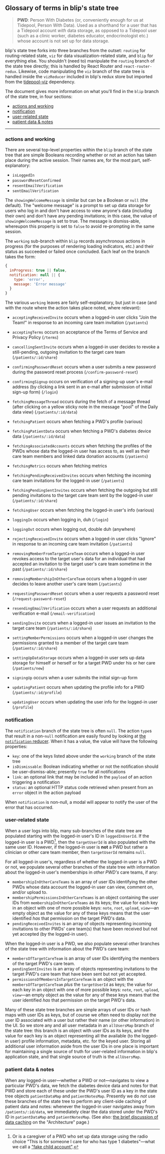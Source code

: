 ## Glossary of terms in blip's state tree

> **PWD**: Person With Diabetes (or, conveniently enough for us at Tidepool, Person With Data). Used as a shorthand for a user that has a Tidepool account *with* data storage, as opposed to a Tidepool user (such as a clinic worker, diabetes educator, endocrinologist etc.) whose account is not set up for data storage.

blip's state tree forks into three branches from the outset: `routing` for routing-related state, `viz` for data visualization-related state, and `blip` for everything else. You shouldn't (need to) manipulate the `routing` branch of the state tree directly; this is handled by React Router and `react-router-redux`. Likewise, code manipulating the `viz` branch of the state tree is handled inside the `vizReducer` included in blip's redux store but imported from the [tidepool-viz](https://www.npmjs.com/package/tidepool-viz 'tidepool-viz on npm') dependency.

The document gives more information on what you'll find in the `blip` branch of the state tree, in four sections:

- [actions and working](#actions-and-working)
- [notification](#notification)
- [user-related state](#userrelated-state)
- [patient data & notes](#patient-data--notes)

* * * * *

### actions and working

There are several top-level properties within the `blip` branch of the state tree that are simple Booleans recording whether or not an action has taken place during the active session. Their names are, for the most part, self-explanatory:

- `isLoggedIn`
- `passwordResetConfirmed`
- `resentEmailVerification`
- `sentEmailVerification`

The `showingWelcomeMessage` is similar but can be a Boolean or `null` (the default). The "welcome message" is a prompt to set up data storage for users who log in and don't have access to view anyone's data (including their own) and don't have any pending invitations; in this case, the value of `showingWelcomeMessage` is set to true. The message is dismiss-able, whereupon this property is set to `false` to avoid re-prompting in the same session.

The `working` sub-branch within `blip` records asynchronous actions in progress (for the purposes of rendering loading indicators, etc.) and their status as succeeded or failed once concluded. Each leaf on the branch takes the form:

```js
{
  inProgress: true || false,
  notification: null || {
    type: 'error',
    message: 'Error message'
  }
}
```

The various `working` leaves are fairly self-explanatory, but just in case (and with the route where the action takes place noted, where relevant):

- `acceptingReceivedInvite` occurs when a logged-in user clicks "Join the Team!" in response to an incoming care team invitation (`/patients`)

- `acceptingTerms` occurs on acceptance of the Terms of Service and Privacy Policy (`/terms`)

- `cancellingSentInvite` occurs when a logged-in user decides to revoke a still-pending, outgoing invitation to the target care team (`/patients/:id/share`)

- `confirmingPasswordReset` occurs when a user submits a new password during the password reset process (`/confirm-password-reset`)

- `confirmingSignup` occurs on verification of a signing-up user's e-mail address (by clicking a link sent in an e-mail after submission of initial sign-up form) (`/login`)

- `fetchingMessageThread` occurs during the fetch of a message thread (after clicking on a yellow sticky note in the message "pool" of the Daily data view) (`/patients/:id/data`)

- `fetchingPatient` occurs when fetching a PWD's profile (various)

- `fetchingPatientData` occurs when fetching a PWD's diabetes device data (`/patients/:id/data`)

- `fetchingAssociatedAccounts` occurs when fetching the profiles of the PWDs whose data the logged-in user has access to, as well as their care team members and linked data donation accounts (`/patients`)

- `fetchingMetrics` occurs when fetching metrics

- `fetchingPendingReceivedInvites` occurs when fetching the incoming care team invitations for the logged-in user (`/patients`)

- `fetchingPendingSentInvites` occurs when fetching the outgoing but still pending invitations to the target care team sent by the logged-in user (`/patients/:id/share`)

- `fetchingUser` occurs when fetching the logged-in user's info (various)

- `loggingIn` occurs when logging in, duh (`/login`)

- `loggingOut` occurs when logging out, double duh (anywhere)

- `rejectingReceivedInvite` occurs when a logged-in user clicks "Ignore" in response to an incoming care team invitation (`/patients`)

- `removingMemberFromTargetCareTeam` occurs when a logged-in user revokes access to the target user's data for an individual that had accepted an invitation to the target user's care team sometime in the past (`/patients/:id/share`)

- `removingMembershipInOtherCareTeam` occurs when a logged-in user decides to leave another user's care team (`/patients`)

- `requestingPasswordReset` occurs when a user requests a password reset (`/request-password-reset`)

- `resendingEmailVerification` occurs when a user requests an additional verification e-mail (`/email-verification`)

- `sendingInvite` occurs when a logged-in user issues an invitation to the target care team (`/patients/:id/share`)

- `settingMemberPermissions` occurs when a logged-in user changes the permissions granted to a member of the target care team (`/patients/:id/share`)

- `settingUpDataStorage` occurs when a logged-in user sets up data storage for himself or herself or for a target PWD under his or her care (`/patients/new`)

- `signingUp` occurs when a user submits the initial sign-up form

- `updatingPatient` occurs when updating the profile info for a PWD (`/patients/:id/profile`)

- `updatingUser` occurs when updating the user info for the logged-in user (`/profile`)

### notification

The `notification` branch of the state tree is often `null`. The action `type`s that result in a non-`null` notification are easily found by looking at [the `notification` reducer](https://github.com/tidepool-org/blip/blob/master/app/redux/reducers/misc.js#L24 'GitHub: blip app/redux/reducers/misc.js notification'). When it has a value, the value will have the following properties:

- `key`: one of the keys listed above under the `working` branch of the state tree
- `isDismissable`: Boolean indicating whether or not the notification should be user-dismiss-able; presently `true` for all notifications
- `link`: an optional link that may be included in the `payload` of an action triggering a notification
- `status`: an optional HTTP status code retrieved when present from an `error` object in the action payload

When `notification` is non-null, a modal will appear to notify the user of the error that has occurred.

### user-related state

When a user logs into blip, many sub-branches of the state tree are populated starting with the logged-in user's ID in `loggedInUserId`. If the logged-in user is a PWD[^a], then the `targetUserId` is also populated with the same user ID. However, if the logged-in user is **not** a PWD but rather a clinician or other care team member, then `targetUserId` remains `null`.

For all logged-in user's, regardless of whether the logged-in user is a PWD or not, we populate several other branches of the state tree with information about the logged-in user's memberships in *other PWD's* care teams, if any:

- `membershipInOtherCareTeams` is an array of user IDs identifying the other PWDs whose data account the logged-in user can view, comment on, and/or upload to.
- `membershipPermissionsInOtherCareTeams` is an object containing the user IDs from `membershipInOtherCareTeams` as its keys; the value for each key in an object with one of more possible keys: `note`, `root`, `upload`, `view`—an empty object as the value for any of these keys means that the user identified *has* that permission on the target PWD's data.
- `pendingReceivedInvites` is an array of objects representing incoming invitations to other PWDs' care team(s) that have been received but not yet accepted (by the logged-in user).

When the logged-in user is a PWD, we also populate several other branches of the state tree with information about the PWD's care team:

- `membersOfTargetCareTeam` is an array of user IDs identifying the members of the target PWD's care team.
- `pendingSentInvites` is an array of objects representing invitations to the target PWD's care team that have been sent but not yet accepted.
- `permissionsOfMembersInTargetCareTeam` is an object with the `membersOfTargetCareTeam` *plus* the `targetUserId` as keys; the value for each key in an object with one of more possible keys: `note`, `root`, `upload`, `view`—an empty object as the value for any of these keys means that the user identified *has* that permission on the target PWD's data.

Many of these state tree branches are simple arrays of user IDs or hash maps with user IDs as keys, but of course we often need to display not the user ID associated with a user but rather their name (or other information) in the UI. So we store any and all user metadata in an `allUsersMap` branch of the state tree: this branch is an object with user IDs as its keys, and the value for each key is an object representing all the available (to the logged-in user) profile information, metadata, etc. for the keyed user. Storing all additional user information aside from the user IDs in one place is important for maintaining a single source of truth for user-related information in blip's application state, and that single source of truth is the `allUsersMap`.

### patient data & notes

When any logged-in user—whether a PWD or not—navigates to view a particular PWD's data, we fetch the diabetes device data and notes for that PWD and store each of these under the PWD's user ID as a key in the state tree objects `patientDataMap` and `patientNotesMap`. Presently we do *not* use these branches of the state tree to perform any client-side caching of patient data and notes: whenever the logged-in user navigates away from `/patients/:id/data`, we immediately clear the data stored under the PWD's ID in `patientDataMap` and `patientNotesMap`. (See also: [the brief discussion of data caching](./Architecture.md#data-caching) on the "Architecture" page.)

[^a]: Or is a caregiver of a PWD who set up data storage using the radio choice "This is for someone I care for who has type 1 diabetes"—what we call a ["fake child account"](./FakeChildAccounts.md).
